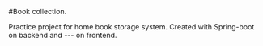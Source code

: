 #Book collection.

Practice project for home book storage system.
Created with Spring-boot on backend and --- on frontend.
